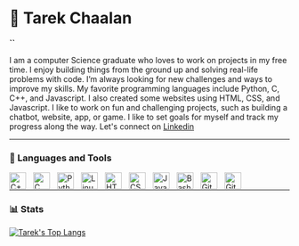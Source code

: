 # 🚀 Tarek Chaalan

**``**

I am a computer Science graduate who loves to work on projects in my free time. I enjoy building things from the ground up and solving real-life problems with code. I’m always looking for new challenges and ways to improve my skills. My favorite programming languages include Python, C, C++, and Javascript. I also created some websites using HTML, CSS, and Javascript. I like to work on fun and challenging projects, such as building a chatbot, website, app, or game. I like to set goals for myself and track my progress along the way. 
Let's connect on [Linkedin][linkedin]

---

### 🧰 Languages and Tools

<img align="left" alt="C++" width="30px" style="padding-right:10px;" src="https://cdn.jsdelivr.net/gh/devicons/devicon/icons/cplusplus/cplusplus-line.svg" />
<img align="left" alt="C" width="30px" style="padding-right:10px;" src="https://cdn.jsdelivr.net/gh/devicons/devicon/icons/c/c-line.svg" />
<img align="left" alt="Python" width="30px" style="padding-right:10px;" src="https://cdn.jsdelivr.net/gh/devicons/devicon/icons/python/python-plain.svg" />
<img align="left" alt="Linux" width="30px" style="padding-right:10px;" src="https://cdn.jsdelivr.net/gh/devicons/devicon/icons/linux/linux-original.svg" />
<img align="left" alt="HTML" width="30px" style="padding-right:10px;" src="https://cdn.jsdelivr.net/gh/devicons/devicon/icons/html5/html5-plain.svg" />
<img align="left" alt="CSS" width="30px" style="padding-right:10px;" src="https://cdn.jsdelivr.net/gh/devicons/devicon/icons/css3/css3-plain.svg" />
<img align="left" alt="JavaScript" width="30px" style="padding-right:10px;" src="https://cdn.jsdelivr.net/gh/devicons/devicon/icons/javascript/javascript-plain.svg" />
<img align="left" alt="Bash" width="30px" style="padding-right:10px;" src="https://cdn.jsdelivr.net/gh/devicons/devicon/icons/bash/bash-original.svg" />
<img align="left" alt="GitHub" width="30px" style="padding-right:10px;" src="https://cdn.jsdelivr.net/gh/devicons/devicon/icons/github/github-original.svg" />
<img align="left" alt="Git" width="30px" style="padding-right:10px;" src="https://cdn.jsdelivr.net/gh/devicons/devicon/icons/git/git-original.svg" />
<br />


---

### 📊 Stats

[![Tarek's Top Langs](https://github-readme-stats.vercel.app/api/top-langs/?username=tarekchaalan&layout=compact&show_icons=true&theme=dark#gh-dark-mode-only)](https://github.com/anuraghazra/github-readme-stats#gh-dark-mode-only)

#


[linkedin]: https://www.linkedin.com/in/tarekchaalan/
